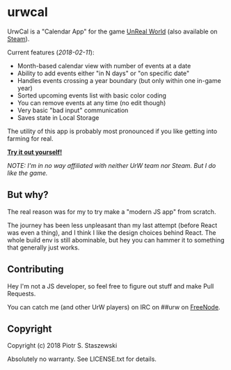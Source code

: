 # urwcal

UrwCal is a "Calendar App" for the game [UnReal World](http://www.urw.fi/wiki) (also available on [Steam](http://store.steampowered.com/app/351700/UnReal_World/)).

Current features (*2018-02-11*):

- Month-based calendar view with number of events at a date
- Ability to add events either "in N days" or "on specific date"
- Handles events crossing a year boundary (but only within one in-game year)
- Sorted upcoming events list with basic color coding
- You can remove events at any time (no edit though)
- Very basic "bad input" communication
- Saves state in Local Storage

The utility of this app is probably most pronounced if you like getting into farming for real.

**[Try it out yourself!](http://tensor.work/~drbig/urwcal/)**

*NOTE: I'm in no way affiliated with neither UrW team nor Steam. But I do like the game.*

## But why?

The real reason was for my to try make a "modern JS app" from scratch.

The journey has been less unpleasant than my last attempt (before React was even a thing), and I think I like the design choices behind React. The whole build env is still abominable, but hey you can hammer it to something that generally just works.

## Contributing

Hey I'm not a JS developer, so feel free to figure out stuff and make Pull Requests.

You can catch me (and other UrW players) on IRC on ##urw on [FreeNode](https://webchat.freenode.net/).

## Copyright

Copyright (c) 2018 Piotr S. Staszewski

Absolutely no warranty. See LICENSE.txt for details.
